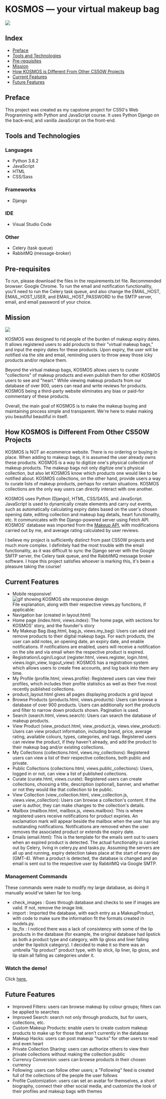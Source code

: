 # KOSMOS — your virtual makeup bag
<img src="https://github.com/isabellaenriquez/kosmos/blob/master/kosmos/static/kosmos/images/kosmos_banner.png">

## Index
- <a href="#preface">Preface</a>
- <a href="#tools-and-technologies">Tools and Technologies</a>
- <a href="#pre-requisites">Pre-requisites</a>
- <a href="#mission">Mission</a>
- <a href="#how-kosmos-is-different-from-other-cs50w-projects">How KOSMOS is Different From Other CS50W Projects</a>
- <a href="#current-features">Current Features</a>
- <a href="#future-features">Future Features</a>

## Preface
This project was created as my capstone project for CS50's Web Programming with Python and JavaScript course. It uses Python Django on the back-end, and vanilla JavaScript on the front-end.

## Tools and Technologies
### Languages
- Python 3.8.2
- JavaScript
- HTML
- CSS/Sass

### Frameworks
- Django

### IDE
- Visual Studio Code

### Other
- Celery (task queue)
- RabbitMQ (message-broker)

## Pre-requisites
To run, please download the files in the requirements.txt file. Recommended browser: Google Chrome.
To run the email and notification functionality, you'll need to run the Celery task queue, and also change the EMAIL_HOST, EMAIL_HOST_USER, and EMAIL_HOST_PASSWORD to the SMTP server, email, and email password of your choice. 

## Mission
<img src="https://github.com/isabellaenriquez/kosmos/blob/master/kosmos/static/kosmos/images/logo.png">
<p>KOSMOS was designed to rid people of the burden of makeup expiry dates. It allows registered users to add products to their "virtual makeup bags," and input the expiry dates for these products. Upon expiry, the user will be notified via the site and email, reminding users to throw away those icky products and/or replace them. </p>
<p>Beyond the virtual makeup bags, KOSMOS allows users to curate "collections" of makeup products and even publish them for other KOSMOS users to see and "heart." While viewing makeup products from our database of over 900, users can read and write reviews for products. KOSMOS being a third-party website eliminates any bias or paid-for commentary of these products.</p>
<p>Overall, the main goal of KOSMOS is to make the makeup buying and maintaining process simple and transparent. We're here to make making you beautiful beautiful in itself.</p>

## How KOSMOS is Different From Other CS50W Projects
<p>KOSMOS is NOT an ecommerce website. There is no ordering or buying in place. When adding to makeup bags, it is assumed the user already owns these products. KOSMOS is a way to digitize one's physical collection of makeup products. The makeup bags not only digitize one's physical collection, but also let KOSMOS know which products one would like to be notified about. KOSMOS collections, on the other hand, provide users a way to curate lists of makeup products, perhaps for certain situations. KOSMOS collections are the only way users can directly interact with one another.</p>

<p>KOSMOS uses Python (Django), HTML, CSS/SASS, and JavaScript. JavaScript is used to dynamically create elements and carry out events, such as automatically calculating expiry dates based on the user's chosen opening date, editing collection and makeup bag details, heart functionality, etc. It communicates with the Django-powered server using Fetch API. KOSMOS' database was imported from the <a href="makeup-api.herokuapp.com">Makeup API</a>, with modifications carried out by me, and average rating calculated by user reviews.</p>

<p>I believe my project is sufficiently distinct from past CS50W projects and much more complex. I definitely had the most trouble with the email functionality, as it was difficult to sync the Django server with the Google SMTP server, the Celery task queue, and the RabbitMQ message broker software. I hope this project satisfies whoever is marking this, it's been a pleasure taking the course!</p>

## Current Features
- Mobile responsive!
<br>![gif showing KOSMOS site responsive design](https://github.com/me50/isabellaenriquez/blob/web50/projects/2020/x/capstone/capstone/kosmos/static/kosmos/images/responsiveness.gif)
<br>File explanation, along with their respective views.py functions, if applicable:
- Navigation bar (created in layout.html)
- Home page (index.html, views.index): The home page, with sections for KOSMOS' story, and the founder's story
- My Makeup Bag (bag.html, bag.js, views.my_bag): Users can add and remove products to their digital makeup bags. For each products, the user can add notes, an opening date, an expiry date, and enable notifications. If notifications are enabled, users will receive a notification on the site and via email when the respective product is expired.
- Registration/Login/Logout (register.html, views.register, login.html, views.login_view, logout_view): KOSMOS has a registration system which allows users to create free accounts, and log back into them any time.
- My Profile (profile.html, views.profile): Registered users can view their profiles, which includes their profile statistics as well as their five most recently published collections.
- product_layout.html gives all pages displaying products a grid layout
- Browse Products (products.html, views.products): Users can browse a database of over 900 products. Users can additionally sort the products and filter to narrow down products shown. Pagination is used.
- Search (search.html, views.search): Users can search the database of makeup products.
- View Product (view_product.html, view_product.js, views.view_product): Users can view product information, including brand, price, average rating, available colours, types, categories, and tags. Registered users can review the product, if they haven't already, and add the product to their makeup bag and/or existing collections. 
- My Collections (collections.html, views.my_collections): Registered users can view a list of their respective collections, both public and private.
- Public Collections (collections.html, views.public_collections): Users, logged in or not, can view a list of published collections.
- Curate (curate.html, views.curate): Registered users can create collections, choosing a title, description (optional), banner, and whether or not they would like that collection to be public.
- View Collection (view_collection.html, view_collection.js, views.view_collection): Users can browse a collection's content. If the user is author, they can make changes to the collection's details.
- Mailbox (mailbox.html, mailbox.js, views.mailbox): This is where registered users receive notifications for product expiries. An exclamation mark will appear beside the mailbox when the user has any outstanding notifications. Notifications are removed when the user removes the associated product or extends the expiry date. 
- Emails (email.html): This is the template for the emails sent out to users when an expired product is detected. The actual functionality is carried out by Celery, living in celery.py and tasks.py. Assuming the servers are all up and running, expiry detection takes place at the start of every day (GMT-4). When a product is detected, the database is changed and an email is sent out to the respective user by RabbitMQ via Google SMTP.

### Management Commands
These commands were made to modify my large database, as doing it manually would've taken far too long.
- check_images : Goes through database and checks to see if images are valid. If not, remove the image link.
- import : Imported the database, with each entry as a MakeupProduct, with code to make sure the information fit the formats created in models.py.
- lip_fix : I noticed there was a lack of consistency with some of the lip products in the database (for example, the original database had lipstick as both a product type and category, with lip gloss and liner falling under the lipstick category). I decided to make it so there was an umbrella "lip product" product type, with lip stick, lip liner, lip gloss, and lip stain all falling as categories under it.

### Watch the demo!
Click <a href="https://www.youtube.com/watch?v=4kyZ7RuZS3k&feature=youtu.be">here.</a>

## Future Features
- Improved Filters: users can browse makeup by colour groups; filters can be applied to searches
- Improved Search: search not only through products, but for users, collections, etc.
- Custom Makeup Products: enable users to create custom makeup products to make up for those that aren't currently in the database
- Makeup Hacks: users can post makeup "hacks" for other users to read and even heart
- Private Collection Sharing: users can authorize others to view their private collections without making the collection public 
- Currency Conversion: users can browse products in their chosen currency
- Following: users can follow other users; a "Following" feed is created full of the collections of the people the user follows
- Profile Customization: users can set an avatar for themselves, a short biography, connect their other social media, and customize the look of their profiles and makeup bags with themes
